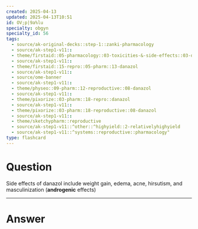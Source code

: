 ```yaml
---
created: 2025-04-13
updated: 2025-04-13T10:51
id: OV;p|9a%lu
specialty: obgyn
specialty_id: 56
tags:
  - source/ak-original-decks::step-1::zanki-pharmacology
  - source/ak-step1-v11::
  - theme/firstaid::05-pharmacology::03-toxicities-&-side-effects::03-drug-reactions---endocrine/reproductive
  - source/ak-step1-v11::
  - theme/firstaid::15-repro::05-pharm::13-danazol
  - source/ak-step1-v11::
  - source/ome-banner
  - source/ak-step1-v11::
  - theme/physeo::09-pharm::12-reproductive::08-danazol
  - source/ak-step1-v11::
  - theme/pixorize::03-pharm::18-repro::danazol
  - source/ak-step1-v11::
  - theme/pixorize::03-pharm::18-reproductive::08-danazol
  - source/ak-step1-v11::
  - theme/sketchypharm::reproductive
  - source/ak-step1-v11::^other::^highyield::2-relativelyhighyield
  - source/ak-step1-v11::^systems::reproductive::pharmacology"
type: flashcard
---
```


# Question
Side effects of danazol include weight gain, edema, acne, hirsutism, and masculinization (**androgenic** effects)

---

# Answer
